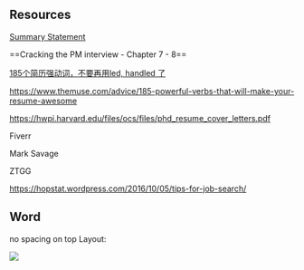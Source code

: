 ## Resources

[Summary Statement](https://www.themuse.com/advice/3-resume-summary-examples-thatll-make-writing-your-own-easier)

==Cracking the PM interview - Chapter 7 - 8==

[185个简历强动词，不要再用led, handled 了](https://www.1point3acres.com/bbs/thread-628972-1-1.html)

https://www.themuse.com/advice/185-powerful-verbs-that-will-make-your-resume-awesome

https://hwpi.harvard.edu/files/ocs/files/phd_resume_cover_letters.pdf

Fiverr

Mark Savage

ZTGG

https://hopstat.wordpress.com/2016/10/05/tips-for-job-search/



## Word

no spacing on top Layout:

![](https://i.loli.net/2021/05/07/9CUODcRJdLqyf5B.png)